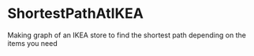 # ShortestPathAtIKEA


Making graph of an IKEA store to find the shortest path depending on the items you need
